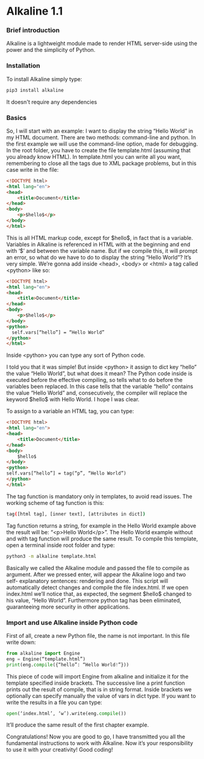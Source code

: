 <h1>Alkaline 1.1</h1>
<h3>Brief introduction</h3>
<p>Alkaline is a lightweight module made to render HTML server-side using the power and the simplicity of Python.
</p>

<h3>Installation</h3>
<p>
To install Alkaline simply type:

``` bash
pip3 install alkaline
```
    
It doesn't require any dependencies

<h3>Basics</h3>
<p>So, I will start with an example: I want to display the string “Hello World” in my HTML document. There are two methods: command-line and python. In the first example we will use the command-line option, made for debugging. In the root folder, you have to create the file template.html (assuming that you already know HTML). In template.html you can write all you want, remembering to close all the tags due to XML package problems, but in this case write in the file:</p>

``` html
<!DOCTYPE html>
<html lang="en">
<head>
    <title>Document</title>
</head>
<body>
    <p>$hello$</p>
</body>
</html>
```
<p>
This is all HTML markup code, except for $hello$, in fact that is a variable. Variables in Alkaline is referenced in HTML with at the beginning and end with ‘$’ and between the variable name. But if we compile this, it will prompt an error, so what do we have to do to display the string “Hello World”? It’s very simple.
We’re gonna add inside &lthead>, &ltbody> or &lthtml> a tag called &ltpython> like so:
</p>

```html
<!DOCTYPE html>
<html lang="en">
<head>
    <title>Document</title>
</head>
<body>
    <p>$hello$</p>
</body>
<python>
  self.vars[“hello”] = “Hello World”
</python>
</html>
```
<p>
Inside &ltpython> you can type any sort of Python code.
</p>
<p>
I told you that it was simple! But inside &ltpython> it assign to dict key “hello” the value “Hello World”, but what does it mean? The Python code inside <python> is executed before the effective compiling, so tells what to do before the variables been replaced. In this case tells that the variable “hello” contains the value “Hello World” and, consecutively, the compiler will replace the keyword $hello$ with Hello World. I hope I was clear.
</p>
<p>
To assign to a variable an HTML tag, you can type:
</p>

```html
<!DOCTYPE html>
<html lang="en">
<head>
    <title>Document</title>
</head>
<body>
    $hello$
</body>
<python>
self.vars[“hello”] = tag(“p”, “Hello World”)
</python>
</html>
```

<p>The tag function is mandatory only in templates, to avoid read issues. The working scheme of tag function is this:</p>

``` bash
tag([html tag], [inner text], [attributes in dict])
```

<p>
Tag function returns a string, for example in the Hello World example above the result will be: “&ltp>Hello World&lt/p>”. The Hello World example without and with tag function will produce the same result.
To compile this template, open a terminal inside root folder and type:
</p>

```bash
python3 -m alkaline template.html
```

<p>
Basically we called the Alkaline module and passed the file to compile as argument. After we pressed enter, will appear the Alkaline logo and two self- explanatory sentences: rendering and done. This script will automatically detect changes and compile the file index.html. If we open index.html we’ll notice that, as expected, the segment $hello$ changed to his value, “Hello World”. Furthermore python tag has been eliminated, guaranteeing more security in other applications.
</p>



<h3>Import and use Alkaline inside Python code</h3>
<p>
First of all, create a new Python file, the name is not important. In this file write down:
</p>

``` python
from alkaline import Engine
eng = Engine(“template.html”)
print(eng.compile({“hello”: “Hello World!”}))
```
<p>
This piece of code will import Engine from alkaline and initialize it for the template specified inside brackets. The successive line a print function prints out the result of compile, that is in string format. Inside brackets we optionally can specify manually the value of vars in dict type. If you want to write the results in a file you can type:
</p>

```python
open(‘index.html’, ‘w’).write(eng.compile())
```

<p>
It’ll produce the same result of the first chapter example.
</p>

<p>
Congratulations! Now you are good to go, I have transmitted you all the fundamental instructions to work with Alkaline. Now it’s your responsibility to use it with your creativity! Good coding!
</p>
